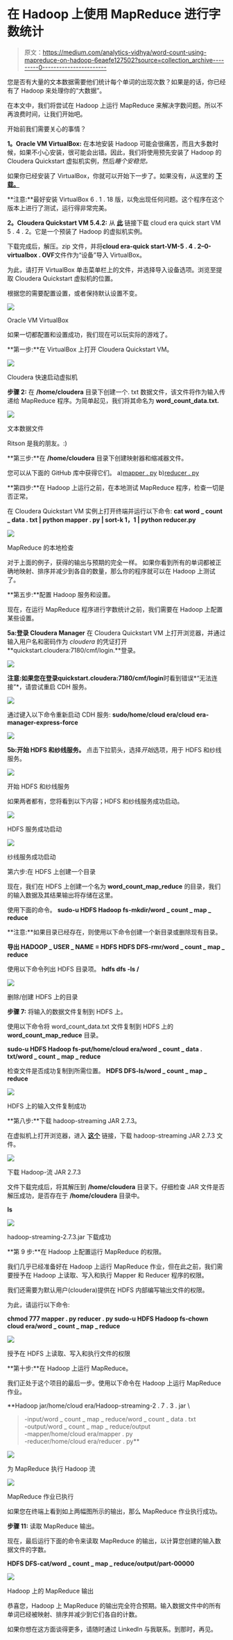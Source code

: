 # 在 Hadoop 上使用 MapReduce 进行字数统计

> 原文：<https://medium.com/analytics-vidhya/word-count-using-mapreduce-on-hadoop-6eaefe127502?source=collection_archive---------0----------------------->

您是否有大量的文本数据需要他们统计每个单词的出现次数？如果是的话，你已经有了 Hadoop 来处理你的“大数据”。

在本文中，我们将尝试在 Hadoop 上运行 MapReduce 来解决字数问题。所以不再浪费时间，让我们开始吧。

开始前我们需要关心的事情？

**1。Oracle VM VirtualBox:** 在本地安装 Hadoop 可能会很痛苦，而且大多数时候，如果不小心安装，很可能会出错。因此，我们将使用预先安装了 Hadoop 的 Cloudera Quickstart 虚拟机实例，然后*睡个安稳觉。*

如果你已经安装了 VirtualBox，你就可以开始下一步了。如果没有，从这里的 [**下载。**](https://www.virtualbox.org/wiki/Downloads)

**注意:**最好安装 VirtualBox 6 . 1 . 18 版，以免出现任何问题。这个程序在这个版本上进行了测试，运行得非常完美。

**2。Cloudera Quickstart VM 5.4.2:** 从 [**此**](https://cutt.ly/UxYeKku) 链接下载 cloud era quick start VM 5 . 4 . 2。它是一个预装了 Hadoop 的虚拟机实例。

下载完成后，解压。zip 文件，并将**cloud era-quick start-VM-5 . 4 . 2–0-virtualbox . OVF**文件作为“设备”导入 VirtualBox。

为此，请打开 VirtualBox 单击菜单栏上的文件，并选择导入设备选项。浏览至提取 Cloudera Quickstart 虚拟机的位置。

根据您的需要配置设置，或者保持默认设置不变。

![](img/d0a9e9df50ea0aa2445c2456e60abc46.png)

Oracle VM VirtualBox

如果一切都配置和设置成功，我们现在可以玩实际的游戏了。

**第一步:**在 VirtualBox 上打开 Cloudera Quickstart VM。

![](img/52581230733687ada3a09472cb2a85ea.png)

Cloudera 快速启动虚拟机

**步骤 2:** 在 **/home/cloudera** 目录下创建一个. txt 数据文件，该文件将作为输入传递给 MapReduce 程序。为简单起见，我们将其命名为 **word_count_data.txt.**

![](img/4fff193df10d82389b3059701a48cb8b.png)

文本数据文件

Ritson 是我的朋友。:)

**第三步:**在 **/home/cloudera** 目录下创建映射器和缩减器文件。

您可以从下面的 GitHub 库中获得它们。
a)[mapper . py](https://github.com/NSTiwari/Hadoop-MapReduce-Programs/blob/main/WordCount/mapper.py)
b)[reducer . py](https://github.com/NSTiwari/Hadoop-MapReduce-Programs/blob/main/WordCount/reducer.py)

**第四步:**在 Hadoop 上运行之前，在本地测试 MapReduce 程序，检查一切是否正常。

在 Cloudera Quickstart VM 实例上打开终端并运行以下命令:
**cat word _ count _ data . txt | python mapper . py | sort-k 1，1 | python reducer.py**

![](img/6d6a9aa6a528f7bc217eb4193df65f00.png)

MapReduce 的本地检查

对于上面的例子，获得的输出与预期的完全一样。
如果你看到所有的单词都被正确地映射、排序并减少到各自的数量，那么你的程序就可以在 Hadoop 上测试了。

**第五步:**配置 Hadoop 服务和设置。

现在，在运行 MapReduce 程序进行字数统计之前，我们需要在 Hadoop 上配置某些设置。

**5a:登录 Cloudera Manager** 在 Cloudera Quickstart VM 上打开浏览器，并通过输入用户名和密码作为 *cloudera* 的凭证打开**quickstart.cloudera:7180/cmf/login.**登录。

![](img/657a1997c7dcc01a2eea7b2f75ec9c26.png)

**注意:**如果您在登录**quickstart.cloudera:7180/cmf/login**时看到错误*“无法连接”*，请尝试重启 CDH 服务。

![](img/913590a92e36723fa9a03be1e8c29a04.png)

通过键入以下命令重新启动 CDH 服务:
**sudo/home/cloud era/cloud era-manager-express-force**

![](img/44d4607b9d1cb92b3c675edc4d99b646.png)

**5b:开始 HDFS 和纱线服务。** 点击下拉箭头，选择*开始*选项，用于 HDFS 和纱线服务。

![](img/bfcee7b50ac2c8a0a136e70c05527020.png)

开始 HDFS 和纱线服务

如果两者都有，您将看到以下内容；HDFS 和纱线服务成功启动。

![](img/acc4a17325a1de640f68b5fcf5398bf8.png)

HDFS 服务成功启动

![](img/21cc14288040fef7d0775d6dde33fcc2.png)

纱线服务成功启动

第六步:在 HDFS 上创建一个目录

现在，我们在 HDFS 上创建一个名为 **word_count_map_reduce** 的目录，我们的输入数据及其结果输出将存储在这里。

使用下面的命令。
**sudo-u HDFS Hadoop fs-mkdir/word _ count _ map _ reduce**

**注意:**如果目录已经存在，则使用以下命令创建一个新目录或删除现有目录。

**导出 HADOOP _ USER _ NAME = HDFS
HDFS DFS-rmr/word _ count _ map _ reduce**

使用以下命令列出 HDFS 目录项。
**hdfs dfs -ls /**

![](img/8120e3f2b62b9fc528493975522e189a.png)

删除/创建 HDFS 上的目录

**步骤 7:** 将输入的数据文件复制到 HDFS 上。

使用以下命令将 word_count_data.txt 文件复制到 HDFS 上的 **word_count_map_reduce** 目录。

**sudo-u HDFS Hadoop fs-put/home/cloud era/word _ count _ data . txt/word _ count _ map _ reduce**

检查文件是否成功复制到所需位置。
**HDFS DFS-ls/word _ count _ map _ reduce**

![](img/21432785a71ccfa64a5b5d9f61b0d1fd.png)

HDFS 上的输入文件复制成功

**第八步:**下载 hadoop-streaming JAR 2.7.3。

在虚拟机上打开浏览器，进入 [**这个**](https://jar-download.com/artifacts/org.apache.hadoop/hadoopstreaming/2.7.3/source-code) 链接，下载 hadoop-streaming JAR 2.7.3 文件。

![](img/7e352ff103eaf413975f296a2860aa37.png)

下载 Hadoop-流 JAR 2.7.3

文件下载完成后，将其解压到 **/home/cloudera** 目录下。仔细检查 JAR 文件是否解压成功，是否存在于
**/home/cloudera** 目录中。

**ls**

![](img/32fbff15f768090e343e0f6445fe2abb.png)

hadoop-streaming-2.7.3.jar 下载成功

**第 9 步:**在 Hadoop 上配置运行 MapReduce 的权限。

我们几乎已经准备好在 Hadoop 上运行 MapReduce 作业，但在此之前，我们需要授予在 Hadoop 上读取、写入和执行 Mapper 和 Reducer 程序的权限。

我们还需要为默认用户(cloudera)提供在 HDFS 内部编写输出文件的权限。

为此，请运行以下命令:

**chmod 777 mapper . py reducer . py
sudo-u HDFS Hadoop fs-chown cloud era/word _ count _ map _ reduce**

![](img/b7d6f6664390812058324d49898f6334.png)

授予在 HDFS 上读取、写入和执行文件的权限

**第十步:**在 Hadoop 上运行 MapReduce。

我们正处于这个项目的最后一步。使用以下命令在 Hadoop 上运行 MapReduce 作业。

**Hadoop jar/home/cloud era/Hadoop-streaming-2 . 7 . 3 . jar \
>-input/word _ count _ map _ reduce/word _ count _ data . txt \
>-output/word _ count _ map _ reduce/output \
>-mapper/home/cloud era/mapper . py \
>-reducer/home/cloud era/reducer . py**

![](img/04bee69e5beb80fcf07cd3a2b0952ad1.png)

为 MapReduce 执行 Hadoop 流

![](img/867f1d9c403696224cae711493493e44.png)

MapReduce 作业已执行

如果您在终端上看到如上两幅图所示的输出，那么 MapReduce 作业执行成功。

**步骤 11:** 读取 MapReduce 输出。

现在，最后运行下面的命令来读取 MapReduce 的输出，以计算您创建的输入数据文件的字数。

**HDFS DFS-cat/word _ count _ map _ reduce/output/part-00000**

![](img/c2e4a8975473192dc1ac0fe5d7312d30.png)

Hadoop 上的 MapReduce 输出

恭喜您，Hadoop 上 MapReduce 的输出完全符合预期。输入数据文件中的所有单词已经被映射、排序并减少到它们各自的计数。

如果你想在这方面谈得更多，请随时通过 LinkedIn 与我联系。到那时，再见。